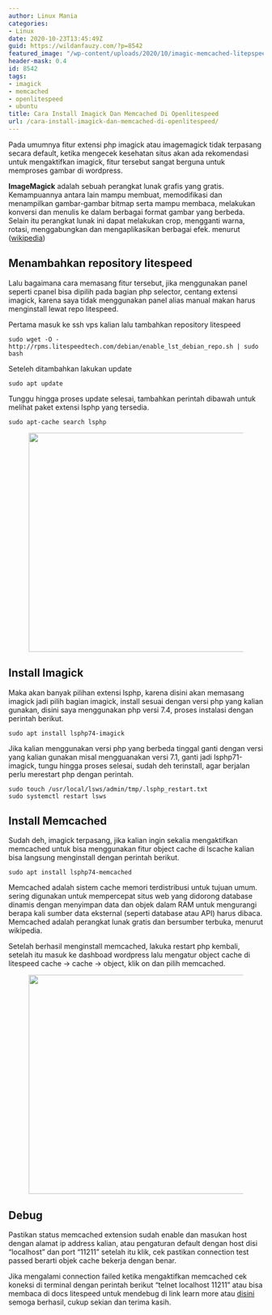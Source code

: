 ```yaml
---
author: Linux Mania
categories:
- Linux
date: 2020-10-23T13:45:49Z
guid: https://wildanfauzy.com/?p=8542
featured_image: "/wp-content/uploads/2020/10/imagic-memcached-litepspeed.png"
header-mask: 0.4
id: 8542
tags:
- imagick
- memcached
- openlitespeed
- ubuntu
title: Cara Install Imagick Dan Memcached Di Openlitespeed
url: /cara-install-imagick-dan-memcached-di-openlitespeed/
---
```


Pada umumnya fitur extensi php imagick atau imagemagick tidak terpasang secara default, ketika mengecek kesehatan situs akan ada rekomendasi untuk mengaktifkan imagick, fitur tersebut sangat berguna untuk memproses gambar di wordpress.

**ImageMagick** adalah sebuah perangkat lunak grafis yang gratis. Kemampuannya antara lain mampu membuat, memodifikasi dan menampilkan gambar-gambar bitmap serta mampu membaca, melakukan konversi dan menulis ke dalam berbagai format gambar yang berbeda. Selain itu perangkat lunak ini dapat melakukan crop, mengganti warna, rotasi, menggabungkan dan mengaplikasikan berbagai efek. menurut (<a rel="noreferrer noopener" href="https://id.wikipedia.org/wiki/ImageMagick" target="_blank">wikipedia</a>)

## Menambahkan repository litespeed

Lalu bagaimana cara memasang fitur tersebut, jika menggunakan panel seperti cpanel bisa dipilih pada bagian php selector, centang extensi imagick, karena saya tidak menggunakan panel alias manual makan harus menginstall lewat repo litespeed.

Pertama masuk ke ssh vps kalian lalu tambahkan repository litespeed

<pre class="wp-block-code"><code>sudo wget -O - http://rpms.litespeedtech.com/debian/enable_lst_debian_repo.sh | sudo bash</code></pre>

Seteleh ditambahkan lakukan update

<pre class="wp-block-code"><code>sudo apt update</code></pre>

Tunggu hingga proses update selesai, tambahkan perintah dibawah untuk melihat paket extensi lsphp yang tersedia.

<pre class="wp-block-code"><code>sudo apt-cache search lsphp</code></pre><figure class="wp-block-image size-large">

<img loading="lazy" width="768" height="432" src="https://i0.wp.com/wildanfauzy.com/wp-content/uploads/2020/10/imagick-litespeed.png?resize=768%2C432&#038;ssl=1" alt="" class="wp-image-8543" data-recalc-dims="1" /> </figure> 

## Install Imagick

Maka akan banyak pilihan extensi lsphp, karena disini akan memasang imagick jadi pilih bagian imagick, install sesuai dengan versi php yang kalian gunakan, disini saya menggunakan php versi 7.4, proses instalasi dengan perintah berikut.

<pre class="wp-block-code"><code>sudo apt install lsphp74-imagick</code></pre>

Jika kalian menggunakan versi php yang berbeda tinggal ganti dengan versi yang kalian gunakan misal mengguanakan versi 7.1, ganti jadi lsphp71-imagick, tungu hingga proses selesai, sudah deh terinstall, agar berjalan perlu merestart php dengan perintah.

<pre class="wp-block-code"><code>sudo touch /usr/local/lsws/admin/tmp/.lsphp_restart.txt
sudo systemctl restart lsws</code></pre>

## Install Memcached

Sudah deh, imagick terpasang, jika kalian ingin sekalia mengaktifkan memcached untuk bisa menggunakan fitur object cache di lscache kalian bisa langsung menginstall dengan perintah berikut.

<pre class="wp-block-code"><code>sudo apt install lsphp74-memcached</code></pre>

Memcached adalah sistem cache memori terdistribusi untuk tujuan umum. sering digunakan untuk mempercepat situs web yang didorong database dinamis dengan menyimpan data dan objek dalam RAM untuk mengurangi berapa kali sumber data eksternal (seperti database atau API) harus dibaca. Memcached adalah perangkat lunak gratis dan bersumber terbuka, menurut wikipedia.

Setelah berhasil menginstall memcached, lakuka restart php kembali, setelah itu masuk ke dashboad wordpress lalu mengatur object cache di litespeed cache -> cache -> object, klik on dan pilih memcached.<figure class="wp-block-image size-large">

<img loading="lazy" width="768" height="432" src="https://i2.wp.com/wildanfauzy.com/wp-content/uploads/2020/10/memcached.png?resize=768%2C432&#038;ssl=1" alt="" class="wp-image-8544" data-recalc-dims="1" /> </figure> 

## Debug

Pastikan status memcached extension sudah enable dan masukan host dengan alamat ip address kalian, atau pengaturan default dengan host disi &#8220;localhost&#8221; dan port &#8220;11211&#8221; setelah itu klik, cek pastikan connection test passed berarti objek cache bekerja dengan benar.

Jika mengalami connection failed ketika mengaktifkan memcached cek koneksi di terminal dengan perintah berikut &#8220;telnet localhost 11211&#8221; atau bisa membaca di docs litespeed untuk mendebug di link learn more atau <a rel="noreferrer noopener" href="https://docs.litespeedtech.com/lscache/lscwp/admin/#how-to-debug" data-type="URL" data-id="https://docs.litespeedtech.com/lscache/lscwp/admin/#how-to-debug" target="_blank">disini</a> semoga berhasil, cukup sekian dan terima kasih.